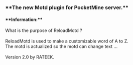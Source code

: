 <h3>**The new Motd plugin for PocketMine server.**</h3>

<h4>**Information:**</h4>
What is the purpose of ReloadMotd ? 
<br><br>
ReloadMotd is used to make a customizable word of A to Z.
<br>
The motd is actualized so the motd can change text ...
<br><br>
Version 2.0 by RATEEK.